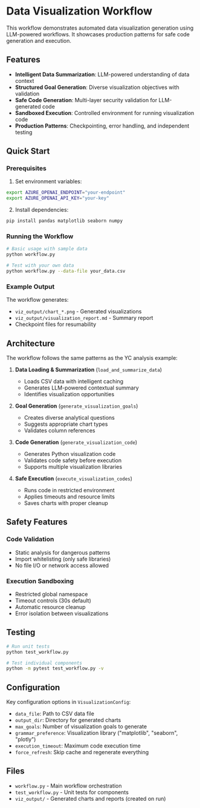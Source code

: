 # Data Visualization Workflow

This workflow demonstrates automated data visualization generation using LLM-powered workflows. It showcases production patterns for safe code generation and execution.

## Features

- **Intelligent Data Summarization**: LLM-powered understanding of data context
- **Structured Goal Generation**: Diverse visualization objectives with validation
- **Safe Code Generation**: Multi-layer security validation for LLM-generated code
- **Sandboxed Execution**: Controlled environment for running visualization code
- **Production Patterns**: Checkpointing, error handling, and independent testing

## Quick Start

### Prerequisites

1. Set environment variables:
```bash
export AZURE_OPENAI_ENDPOINT="your-endpoint"
export AZURE_OPENAI_API_KEY="your-key"
```

2. Install dependencies:
```bash
pip install pandas matplotlib seaborn numpy
```

### Running the Workflow

```bash
# Basic usage with sample data
python workflow.py

# Test with your own data
python workflow.py --data-file your_data.csv
```

### Example Output

The workflow generates:
- `viz_output/chart_*.png` - Generated visualizations
- `viz_output/visualization_report.md` - Summary report
- Checkpoint files for resumability

## Architecture

The workflow follows the same patterns as the YC analysis example:

1. **Data Loading & Summarization** (`load_and_summarize_data`)
   - Loads CSV data with intelligent caching
   - Generates LLM-powered contextual summary
   - Identifies visualization opportunities

2. **Goal Generation** (`generate_visualization_goals`)
   - Creates diverse analytical questions
   - Suggests appropriate chart types
   - Validates column references

3. **Code Generation** (`generate_visualization_code`)
   - Generates Python visualization code
   - Validates code safety before execution
   - Supports multiple visualization libraries

4. **Safe Execution** (`execute_visualization_codes`)
   - Runs code in restricted environment
   - Applies timeouts and resource limits
   - Saves charts with proper cleanup

## Safety Features

### Code Validation
- Static analysis for dangerous patterns
- Import whitelisting (only safe libraries)
- No file I/O or network access allowed

### Execution Sandboxing
- Restricted global namespace
- Timeout controls (30s default)
- Automatic resource cleanup
- Error isolation between visualizations

## Testing

```bash
# Run unit tests
python test_workflow.py

# Test individual components
python -m pytest test_workflow.py -v
```

## Configuration

Key configuration options in `VisualizationConfig`:

- `data_file`: Path to CSV data file
- `output_dir`: Directory for generated charts
- `max_goals`: Number of visualization goals to generate
- `grammar_preference`: Visualization library ("matplotlib", "seaborn", "plotly")
- `execution_timeout`: Maximum code execution time
- `force_refresh`: Skip cache and regenerate everything

## Files

- `workflow.py` - Main workflow orchestration
- `test_workflow.py` - Unit tests for components
- `viz_output/` - Generated charts and reports (created on run)